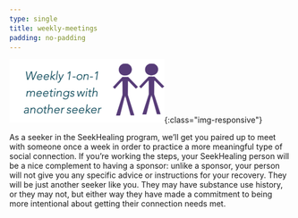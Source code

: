 ```yaml
---
type: single
title: weekly-meetings
padding: no-padding
---
```


![Weekly Meetings](/assets/images/weekly-meetings.png){:class="img-responsive"}

As a seeker in the SeekHealing program, we’ll get you paired up to meet with someone once a week in order to practice a more meaningful type of social connection. If you’re working the steps, your SeekHealing person will be a nice complement to having a sponsor: unlike a sponsor, your person will not give you any specific advice or instructions for your recovery. They will be just another seeker like you. They may have substance use history, or they may not, but either way they have made a commitment to being more intentional about getting their connection needs met.
